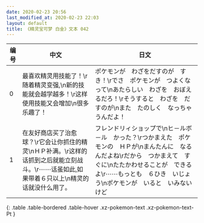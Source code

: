 ```yaml
---
date: 2020-02-23 20:56
last_modified_at: 2020-02-23 22:03
layout: default
title: 《精灵宝可梦 白金》文本 042
---
```

| 编号 | 中文 | 日文 |
| ---- | ---- | ---- |
| 0 | 最喜欢精灵用技能了！\r随着精灵变强,\n新的技能就会越学越多！\r这样使用技能又会增加\n很多乐趣了！ | ポケモンが　わざをだすのが　すき！\rでさ　ポケモンが　つよくなって\nあたらしい　わざを　おぼえるだろ！\rそうすると　わざを　だすのが\nまた　たのしく　なっちゃうんだよ！ |
| 1 | 在友好商店买了治愈球？\r它会让你抓住的精灵\nＨＰ补满。\r这样的话抓到之后就能立刻战斗。\r⋯⋯话虽如此,如果带着６只以上\n精灵的话就没什么用了。 | フレンドリィショップで\nヒ－ルボ－ル　かった？\rつかまえた　ポケモンの　ＨＰが\nまんたんに　なるんだよね\rだから　つかまえて　すぐに\nたたかわせることが　できるよ\r⋯⋯もっとも　６ひき　いじょう\nポケモンが　いると　いみないけど |
{: .table .table-bordered .table-hover .xz-pokemon-text .xz-pokemon-text-Pt }